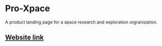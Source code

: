 # Pro-Xpace
  <p>A product landing page for a space research and exploration orgranization.</p>
  
## <a href="https://rk-41.github.io/pro-xpace.github.io/" target="_blank">Website link</a>
